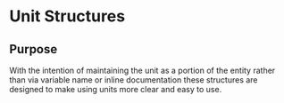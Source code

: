 # Unit Structures
## Purpose
With the intention of maintaining the unit as a portion of the entity rather than via variable name or inline documentation these structures are designed to make using units more clear and easy to use.